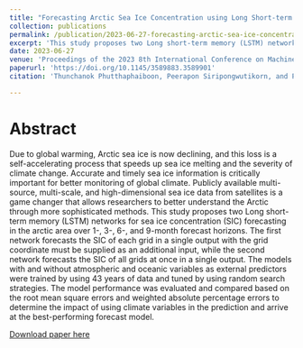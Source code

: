 ```yaml
---
title: "Forecasting Arctic Sea Ice Concentration using Long Short-term Memory Networks"
collection: publications
permalink: /publication/2023-06-27-forecasting-arctic-sea-ice-concentration-icmlt2023
excerpt: 'This study proposes two Long short-term memory (LSTM) networks for sea ice concentration (SIC) forecasting in the arctic area over 1-, 3-, 6-, and 9-month forecast horizons. The first network forecasts the SIC of each grid in a single output with the grid coordinate must be supplied as an additional input, while the second network forecasts the SIC of all grids at once in a single output.'
date: 2023-06-27
venue: 'Proceedings of the 2023 8th International Conference on Machine Learning Technologies (ICMLT 2023)'
paperurl: 'https://doi.org/10.1145/3589883.3589901'
citation: 'Thunchanok Phutthaphaiboon, Peerapon Siripongwutikorn, and Priyakorn Pusawiro. 2023. Forecasting Arctic Sea Ice Concentration using Long Short-term Memory Networks. In Proceedings of the 2023 8th International Conference on Machine Learning Technologies (ICMLT 2023). Association for Computing Machinery, New York, NY, USA, 121–126.'

---
```


Abstract
======
Due to global warming, Arctic sea ice is now declining, and this loss is a self-accelerating process that speeds up sea ice melting and the severity of climate change. Accurate and timely sea ice information is critically important for better monitoring of global climate. Publicly available multi-source, multi-scale, and high-dimensional sea ice data from satellites is a game changer that allows researchers to better understand the Arctic through more sophisticated methods. This study proposes two Long short-term memory (LSTM) networks for sea ice concentration (SIC) forecasting in the arctic area over 1-, 3-, 6-, and 9-month forecast horizons. The first network forecasts the SIC of each grid in a single output with the grid coordinate must be supplied as an additional input, while the second network forecasts the SIC of all grids at once in a single output. The models with and without atmospheric and oceanic variables as external predictors were trained by using 43 years of data and tuned by using random search strategies. The model performance was evaluated and compared based on the root mean square errors and weighted absolute percentage errors to determine the impact of using climate variables in the prediction and arrive at the best-performing forecast model.

[Download paper here](http://movephutthaphaiboon.github.io/files/icmlt2023-18.pdf)

<!---
Recommended citation: Thunchanok Phutthaphaiboon, Peerapon Siripongwutikorn, and Priyakorn Pusawiro. 2023. &quot;Forecasting Arctic Sea Ice Concentration using Long Short-term Memory Networks&quot;. <i>In Proceedings of the 2023 8th International Conference on Machine Learning Technologies (ICMLT '23)</i>. Association for Computing Machinery, New York, NY, USA, 121–126. [https://doi.org/10.1145/3589883.3589901](https://doi.org/10.1145/3589883.3589901).
--->
